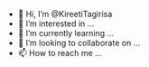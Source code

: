 - 👋 Hi, I’m @KireetiTagirisa
- 👀 I’m interested in ...
- 🌱 I’m currently learning ...
- 💞️ I’m looking to collaborate on ...
- 📫 How to reach me ...

<!---
KireetiTagirisa/KireetiTagirisa is a ✨ special ✨ repository because its `README.md` (this file) appears on your GitHub profile.
You can click the Preview link to take a look at your changes.
--->

